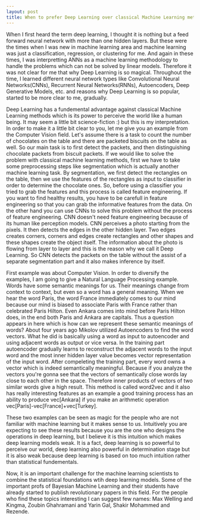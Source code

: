 ```yaml
---
layout: post
title: When to prefer Deep Learning over classical Machine Learning methods
---
```


When I first heard the term deep learning, I thought it is nothing but a feed forward neural network with more than one hidden layers. But these were the times when I was new in machine learning area and machine learning was just a classification, regression, or clustering for me. And again in these times, I was interpretting ANNs as a machine learning methodology to handle the problems which can not be solved by linear models. Therefore it was not clear for me that why Deep Learning is so magical. Throughout the time, I learned different neural network types like Convolutional Neural Networks(CNNs), Recurrent Neural Networks(RNNs), Autoencoders, Deep Generative Models, etc. and reasons why Deep Learning is so popular, started to be more clear to me, gradually.

Deep Learning has a fundemental advantage against classical Machine Learning methods which is its power to perceive the world like a human being. It may seem a little bit science-fiction :) but this is my interpretation. In order to make it a little bit clear to you, let me give you an example from the Computer Vision field. Let's assume there is a task to count the number of chocolates on the table and there are packeted biscuits on the table as well. So our main task is to first detect the packets, and then distinguishing chocolate packets from biscuit packets. If we would like to solve the problem with classical machine learning methods, first we have to take some preprocessing steps like segmentation which is actually another machine learning task. By segmentation, we first detect the rectangles on the table, then we use the features of the rectangles as input to classifier in order to determine the chocolate ones. So, before using a classifier you tried to grab the features and this process is called feature engineering. If you want to find healthy results, you have to be carefull in feature engineering so that you can grab the informative features from the data. On the other hand you can use CNNs to solve this problem without the process of feature engineering. CNN doesn't need feature engineering because of its human like perception models. CNN perceives a photo starting from the pixels. It then detects the edges in the other hidden layer. Two edges creates corners, corners and edges create rectangles and other shapes and these shapes create the object itself. The information about the photo is flowing from layer to layer and this is the reason why we call it Deep Learning. So CNN detects the packets on the table without the assist of a separate segmentation part and it also makes inference by itself.

First example was about Computer Vision. In order to diversify the examples, I am going to give a Natural Language Processing example. Words have some semantic meanings for us. Their meanings change from context to context, but even so a word has a general meaning. When we hear the word Paris, the word France immediately comes to our mind because our mind is biased to associate Paris with France rather than celebrated Paris Hilton. Even Ankara comes into mind before Paris Hilton does, in the end both Paris and Ankara are capitals. Thus a question appears in here which is how can we represent these semantic meanings of words? About four years ago Mikolov utilized Autoencoders to find the word vectors. What he did is basically using a word as input to autoencoder and using adjacent words as output or vice versa. In the training part autoencoder gradually learns to reconstruct the adjacent words to the input word and the most inner hidden layer value becomes vector representation of the input word. After compeleting the training part, every word owns a vector which is indeed semantically meaningful. Because if you analyze the vectors you're gonna see that the vectors of semantically close words lay close to each other in the space. Therefore inner products of vectors of two similar words give a high result. This method is called word2vec and it also has really interesting features as an example a good training process has an ability to produce vec[Ankara] if you make an arithmetic operation vec[Paris]-vec[France]+vec[Turkey].

These two examples can be seen as magic for the people who are not familiar with machine learning but it makes sense to us. Intuitively you are expecting to see these results because you are the one who designs the operations in deep learning, but I believe it is this intuition which makes deep learning models weak. It is a fact, deep learning is so powerful to perceive our world, deep learning also powerful in determination stage but it is also weak because deep learning is based on too much intuition rather than statistical fundementals.

Now, it is an important challenge for the machine learning scientists to combine the statistical foundations wtih deep learning models. Some of the important profs of Bayesian Machine Learning and their students have already started to publish revolutionary papers in this field. For the people who find these topics interesting I can suggest few names: Max Welling and Kingma, Zoubin Ghahramani and Yarin Gal, Shakir Mohammed and Rezende. 
